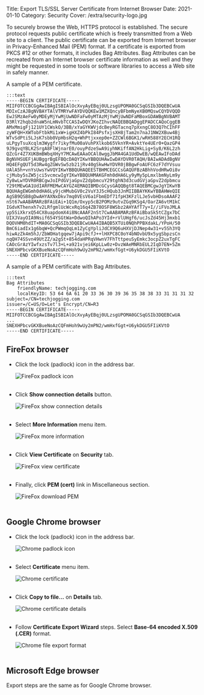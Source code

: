 Title: Export TLS/SSL Server Certificate from Internet Browser
Date: 2021-01-10
Category: Security
Cover: /extra/security-logo.jpg

To securely browse the Web, HTTPS protocol is established. The secure protocol requests public certificate which is freely transmitted from a Web site to a client. The public certificate can be exported from Internet browser in Privacy-Enhanced Mail (PEM) format. If a certificate is exported from PKCS #12 or other formats, it includes Bag Attributes. Bag Attributes can be recreated from an Internet browser certificate information as well and they might be requested in some tools or software libraries to access a Web site in safely manner.

A sample of a PEM certificate.

    :::text
    -----BEGIN CERTIFICATE-----
    MIIFOTCCBCGgAwIBAgISBIAlOcXvyAyEBqj0ULzsgUPOMA0GCSqGSIb3DQEBCwUA
    MDIxCzAJBgNVBAYTAlVTMRYwFAYDVQQKEw1MZXQncyBFbmNyeXB0MQswCQYDVQQD
    EwJSMzAeFw0yMDEyMjYwMjUwNDFaFw0yMTAzMjYwMjUwNDFaMBoxGDAWBgNVBAMT
    D3RlY2hqb2dnaW5nLmNvbTCCASIwDQYJKoZIhvcNAQEBBQADggEPADCCAQoCggEB
    AMxMmigFj121UY1CWskO/3BB/xYaGYKWVjdcBeyRGTacnq7pXxngC8O3Q7hCIhFF
    zyWFQH+XWTobFtbkMi1xW+igHXZ4bPkI84PsfxjsXH8jTam2n7naJ1NW2XBuw4Bj
    WTvSdPti5LJsK7sbb0VpHbsH2q+WhPtjxxep0e+ZZCWl6BGK1/wRH588Y2ECH1RQ
    uLPgyTsuXcqlm3Wygfr7ikyfMu00aVuhPXlkob65VknYR+AvktYe4UEr0+QazGP4
    9J9gvqYBLK2SrgA8FlWjnarE0/ouyPdzeSwA9iyhNKiffAN2HkLig+Sy8/K6L2zh
    QZcGr4Z7XUKBmBWbqXHyY7MCAwEAAaOCAl8wggJbMA4GA1UdDwEB/wQEAwIFoDAd
    BgNVHSUEFjAUBggrBgEFBQcDAQYIKwYBBQUHAwIwDAYDVR0TAQH/BAIwADAdBgNV
    HQ4EFgQUT5d3Rw4gZGWvSw5zb21jRv40gSkwHwYDVR0jBBgwFoAUFC6zF7dYVsuu
    UAlA5h+vnYsUwsYwVQYIKwYBBQUHAQEESTBHMCEGCCsGAQUFBzABhhVodHRwOi8v
    cjMuby5sZW5jci5vcmcwIgYIKwYBBQUHMAKGFmh0dHA6Ly9yMy5pLmxlbmNyLm9y
    Zy8wLwYDVR0RBCgwJoIPdGVjaGpvZ2dpbmcuY29tghN3d3cudGVjaGpvZ2dpbmcu
    Y29tMEwGA1UdIARFMEMwCAYGZ4EMAQIBMDcGCysGAQQBgt8TAQEBMCgwJgYIKwYB
    BQUHAgEWGmh0dHA6Ly9jcHMubGV0c2VuY3J5cHQub3JnMIIBBAYKKwYBBAHWeQIE
    AgSB9QSB8gDwAHYAXNxDkv7mq0VEsV6a1FbmEDf71fpH3KFzlLJe5vbHDsoAAAF2
    nSt67wAABAMARzBFAiEAi+1Q1m/Oxyp5cB2POMz9utvZGq9KSg4/OarZA6vtM1kC
    IGdvKThenxh7v2LRfgmlUcWcxRq16q4ZB78OSF8WSbz2AHYAfT7y+I//iFVoJMLA
    yp5SiXkrxQ54CX8uapdomX4i8NcAAAF2nSt7CwAABAMARzBFAiBbaSk5tCZgx7bC
    UIXJVayOIA9Nsif654YSGtWa+DdwoQIhAPo3YId+rVlUHgf6/ucJsZd45Hj3mxb1
    DQOVHM0hdIT+MA0GCSqGSIb3DQEBCwUAA4IBAQB5XTUi0NQhPPBXdakL/YPoH/50
    BmC6iadIx1g6bqW+QcPWmqOqLm1ZyCgYpliJdCX9Q6uHXVjDJNep4w31+v5Sh3YQ
    hiwAzZk4m5hJ/ZbWOHatgqew7jApi9cfJ++lHXPC8C0oY4bNOvbU9x5ygSbpzsCn
    nqQH74SSvn49UtZZ/a2gSt+854daHPRqVHwnV7FhTttpeuSyEmkc3ocpZ2uxTgFC
    CAOcGrAzYIwfxzsTv7l3+L+a921vjei6KpLLw0z+DvzWAeMNRbEUL2IqD7EN+5Zm
    SNEXHPbcvGKXBueNoAzCQFmHoh9wUy2mPN2/wmHxfGgt+U6ykDGU5FIiKVtO
    -----END CERTIFICATE-----

A sample of a PEM certificate with Bag Attributes.

    :::text
    Bag Attributes
        friendlyName: techjogging.com
        localKeyID: 53 64 6A 61 20 33 36 30 39 36 35 38 38 33 31 31 31 32 
    subject=/CN=techjogging.com
    issuer=/C=US/O=Let's Encrypt/CN=R3
    -----BEGIN CERTIFICATE-----
    MIIFOTCCBCGgAwIBAgISBIAlOcXvyAyEBqj0ULzsgUPOMA0GCSqGSIb3DQEBCwUA
    ...
    SNEXHPbcvGKXBueNoAzCQFmHoh9wUy2mPN2/wmHxfGgt+U6ykDGU5FIiKVtO
    -----END CERTIFICATE-----

## FireFox browser

* Click the lock (padlock) icon in the address bar.

    ![FireFox padlock icon]({static}/images/export-tls-ssl-server-certificate-from-internet-browser/firefox-padlock-icon.jpg)</br></br>

* Click **Show connection details** button.

    ![FireFox show connection details]({static}/images/export-tls-ssl-server-certificate-from-internet-browser/firefox-show-connection-details.jpg)</br></br>

* Select **More Information** menu item.

    ![FireFox more information]({static}/images/export-tls-ssl-server-certificate-from-internet-browser/firefox-more-information.jpg)</br></br>

* Click **View Certificate** on **Security** tab.

    ![FireFox view certificate]({static}/images/export-tls-ssl-server-certificate-from-internet-browser/firefox-view-certificate.jpg)</br></br>

* Finally, click **PEM (cert)** link in Miscellaneous section.

    ![FireFox download PEM]({static}/images/export-tls-ssl-server-certificate-from-internet-browser/firefox-download-pem.jpg)</br></br>

## Google Chrome browser

* Click the lock (padlock) icon in the address bar.

    ![Chrome padlock icon]({static}/images/export-tls-ssl-server-certificate-from-internet-browser/chrome-padlock-icon.jpg)</br></br>

* Select **Certificate** menu item.

    ![Chrome certificate]({static}/images/export-tls-ssl-server-certificate-from-internet-browser/chrome-certificate.jpg)</br></br>

* Click **Copy to file...** on **Details** tab.

    ![Chrome certificate details]({static}/images/export-tls-ssl-server-certificate-from-internet-browser/chrome-certificate-details.jpg)</br></br>

* Follow **Certificate Export Wizard** steps. Select **Base-64 encoded X.509 (.CER)** format.

    ![Chrome file export format]({static}/images/export-tls-ssl-server-certificate-from-internet-browser/chrome-file-export-format.jpg)</br></br>

## Microsoft Edge browser

Export steps are the same as for Google Chrome browser.

